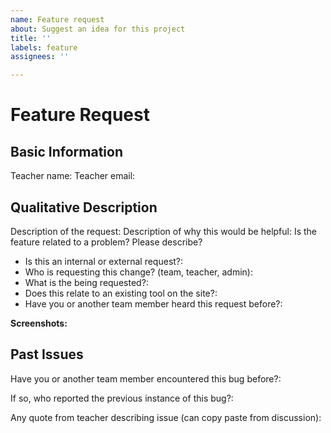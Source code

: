 ```yaml
---
name: Feature request
about: Suggest an idea for this project
title: ''
labels: feature
assignees: ''

---
```


# Feature Request
## Basic Information

Teacher name:
Teacher email:

## Qualitative Description

Description of the request:
Description of why this would be helpful:
Is the feature related to a problem? Please describe?

- Is this an internal or external request?:
- Who is requesting this change? (team, teacher, admin):
- What is the being requested?:
- Does this relate to an existing tool on the site?:
- Have you or another team member heard this request before?:

**Screenshots:**

## Past Issues

Have you or another team member encountered this bug before?:

If so, who reported the previous instance of this bug?:

Any quote from teacher describing issue (can copy paste from discussion):
